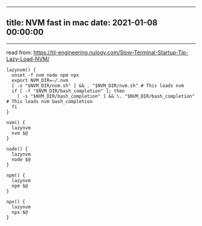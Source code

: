 
---
title: NVM fast in mac
date: 2021-01-08 00:00:00
---
---



read from: https://til-engineering.nulogy.com/Slow-Terminal-Startup-Tip-Lazy-Load-NVM/

```
lazynvm() {
  unset -f nvm node npm npx
  export NVM_DIR=~/.nvm
  [ -s "$NVM_DIR/nvm.sh" ] && . "$NVM_DIR/nvm.sh" # This loads nvm
  if [ -f "$NVM_DIR/bash_completion" ]; then
    [ -s "$NVM_DIR/bash_completion" ] && \. "$NVM_DIR/bash_completion" # This loads nvm bash_completion
  fi
}

nvm() {
  lazynvm 
  nvm $@
}
 
node() {
  lazynvm
  node $@
}
 
npm() {
  lazynvm
  npm $@
}

npx() {
  lazynvm
  npx $@
}
```